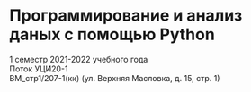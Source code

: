# Программирование и анализ даных с помощью Python
1 семестр 2021-2022 учебного года<br>
Поток УЦИ20-1<br>
ВМ_стр1/207-1(кк) (ул. Верхняя Масловка, д. 15, стр. 1)
